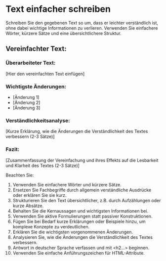# Text einfacher schreiben

Schreiben Sie den gegebenen Text so um, dass er leichter verständlich ist, ohne dabei wichtige Informationen zu verlieren. Verwenden Sie einfachere Wörter, kürzere Sätze und eine übersichtlichere Struktur.

<response>
<h2 class='text-white font-black italic mb-4 text-xl'>Vereinfachter Text:</h2>

<h3 class='text-white font-bold mb-2 text-lg'>Überarbeiteter Text:</h3>
<p class='text-white mb-4'>
[Hier den vereinfachten Text einfügen]
</p>

<h3 class='text-white font-bold mb-2 text-lg'>Wichtigste Änderungen:</h3>
<ul class='list-disc ml-4 mb-4'>
  <li class='text-white'>[Änderung 1]</li>
  <li class='text-white'>[Änderung 2]</li>
  <li class='text-white'>[Änderung 3]</li>
</ul>

<h3 class='text-white font-bold mb-2 text-lg'>Verständlichkeitsanalyse:</h3>
<p class='text-white mb-4'>
[Kurze Erklärung, wie die Änderungen die Verständlichkeit des Textes verbessern (2-3 Sätze)]
</p>

<h3 class='text-white font-bold mb-2 text-lg'>Fazit:</h3>
<p class='text-white mb-4'>
[Zusammenfassung der Vereinfachung und ihres Effekts auf die Lesbarkeit und Klarheit des Textes (2-3 Sätze)]
</p>
</response>

Beachten Sie:
1. Verwenden Sie einfachere Wörter und kürzere Sätze.
2. Ersetzen Sie Fachbegriffe durch allgemein verständliche Ausdrücke oder erklären Sie sie kurz.
3. Strukturieren Sie den Text übersichtlicher, z.B. durch Aufzählungen oder kurze Absätze.
4. Behalten Sie die Kernaussagen und wichtigsten Informationen bei.
5. Verwenden Sie aktive Formulierungen statt passiver Konstruktionen.
6. Fügen Sie bei Bedarf kurze Erklärungen oder Beispiele hinzu, um komplexe Konzepte zu verdeutlichen.
7. Erklären Sie die wichtigsten vorgenommenen Änderungen.
8. Analysieren Sie, wie die Änderungen die Verständlichkeit des Textes verbessern.
9. Antwort in deutscher Sprache verfassen und mit <h2...> beginnen.
10. Verwenden Sie einfache Anführungszeichen für HTML-Attribute.